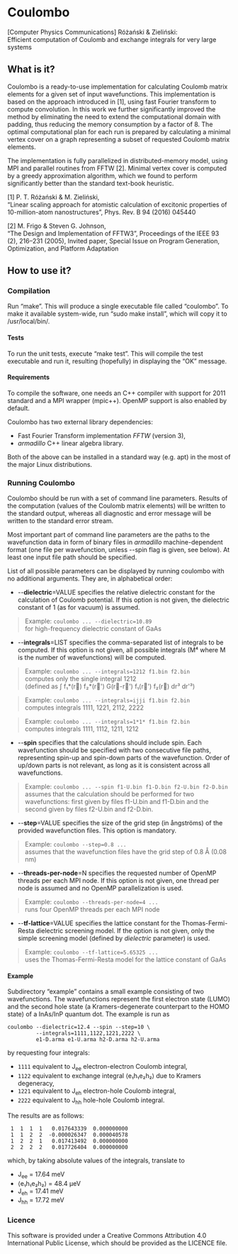 Coulombo
====

[Computer Physics Communications] Różański & Zieliński:  
Efficient computation of Coulomb and exchange integrals for very large systems

## What is it?

Coulombo is a ready-to-use implementation for calculating Coulomb matrix
elements for a given set of input wavefunctions. This implementation is based on
the approach introduced in [1], using fast Fourier transform to compute
convolution. In this work we further significantly improved the method by
eliminating the need to extend the computational domain with padding, thus
reducing the memory consumption by a factor of 8. The optimal computational plan
for each run is prepared by calculating a minimal vertex cover on a graph
representing a subset of requested Coulomb matrix elements.

The implementation is fully parallelized in distributed-memory model, using MPI
and parallel routines from FFTW [2]. Minimal vertex cover is computed by a
greedy approximation algorithm, which we found to perform significantly better
than the standard text-book heuristic.

[1] P. T. Różański & M. Zieliński,  
“Linear scaling approach for atomistic calculation of excitonic properties of
10-million-atom nanostructures”,
Phys. Rev. B 94 (2016) 045440

[2] M. Frigo & Steven G. Johnson,  
“The Design and Implementation of FFTW3”,
Proceedings of the IEEE 93 (2), 216–231 (2005), Invited paper, Special Issue on
Program Generation, Optimization, and Platform Adaptation

## How to use it?

### Compilation

Run “make”. This will produce a single executable file called “coulombo”.
To make it available system-wide, run “sudo make install”, which will copy it to
/usr/local/bin/.

#### Tests

To run the unit tests, execute “make test”. This will compile the test
executable and run it, resulting (hopefully) in displaying the “OK” message.

#### Requirements

To compile the software, one needs an C++ compiler with support for 2011
standard and a MPI wrapper (mpic++). OpenMP support is also enabled by default.

Coulombo has two external library dependencies:

* Fast Fourier Transform implementation _FFTW_ (version 3),
* _armadillo_ C++ linear algebra library.

Both of the above can be installed in a standard way (e.g. apt) in the most of
the major Linux distributions.

### Running Coulombo

Coulombo should be run with a set of command line parameters. Results of the
computation (values of the Coulomb matrix elements) will be written to the
standard output, whereas all diagnostic and error message will be written to the
standard error stream.

Most important part of command line parameters are the paths to the wavefunction
data in form of binary files in _armadillo_ machine-dependent format (one file
per wavefunction, unless --spin flag is given, see below). At least one input
file path should be specified.

List of all possible parameters can be displayed by running coulombo with no
additional arguments. They are, in alphabetical order:

* --**dielectric**=VALUE specifies the relative dielectric constant for the
calculation of Coulomb potential. If this option is not given, the dielectric
constant of 1 (as for vacuum) is assumed.

> Example: `coulombo ... --dielectric=10.89`  
> for high-frequency dielectric constant of GaAs

* --**integrals**=LIST specifies the comma-separated list of integrals to be
computed. If this option is not given, all possible integrals (M⁴ where M is
the number of wavefunctions) will be computed.

> Example: `coulombo ... --integrals=1212 f1.bin f2.bin`  
> computes only the single integral 1212  
> (defined as ∫ f₁\*(r⃗) f₂\*(r⃗') G(r⃗-r⃗') f₁(r⃗') f₂(r⃗) dr³ dr'³)

> Example: `coulombo ... --integrals=ijji f1.bin f2.bin`  
> computes integrals 1111, 1221, 2112, 2222  

> Example: `coulombo ... --integrals=1*1* f1.bin f2.bin`  
> computes integrals 1111, 1112, 1211, 1212  

* --**spin** specifies that the calculations should include spin. Each
wavefunction should be specified with two consecutive file paths, representing
spin-up and spin-down parts of the wavefunction. Order of up/down parts is not
relevant, as long as it is consistent across all wavefunctions.

> Example: `coulombo ... --spin f1-U.bin f1-D.bin f2-U.bin f2-D.bin`  
> assumes that the calculation should be performed for two wavefunctions: first
> given by files f1-U.bin and f1-D.bin and the second given by files f2-U.bin
and f2-D.bin.

* --**step**=VALUE specifies the size of the grid step (in ångströms) of the
provided wavefunction files. This option is mandatory.

> Example: `coulombo --step=0.8 ...`  
> assumes that the wavefunction files have the grid step of 0.8 Å (0.08 nm)

* --**threads-per-node**=N specifies the requested number of OpenMP threads per each
MPI node. If this option is not given, one thread per node is assumed and no
OpenMP parallelization is used.

> Example: `coulombo --threads-per-node=4 ...`  
> runs four OpenMP threads per each MPI node

* --**tf-lattice**=VALUE specifies the lattice constant for the Thomas-Fermi-Resta
dielectric screening model. If the option is not given, only the simple
screening model (defined by _dielectric_ parameter) is used.

> Example: `coulombo --tf-lattice=5.65325 ...`  
> uses the Thomas-Fermi-Resta model for the lattice constant of GaAs

#### Example

Subdirectory “example” contains a small example consisting of two wavefunctions.
The wavefunctions represent the first electron state (LUMO) and the second hole
state (a Kramers-degenerate counterpart to the HOMO state) of a InAs/InP quantum
dot. The example is run as

```
coulombo --dielectric=12.4 --spin --step=10 \
         --integrals=1111,1122,1221,2222 \
         e1-D.arma e1-U.arma h2-D.arma h2-U.arma
```

by requesting four integrals:

* `1111` equivalent to J<sub>ee</sub> electron-electron Coulomb integral,
* `1122` equivalent to exchange integral ⟨e₁h₁e₂h₂⟩ due to Kramers degeneracy,
* `1221` equivalent to J<sub>eh</sub> electron-hole Coulomb integral,
* `2222` equivalent to J<sub>hh</sub> hole-hole Coulomb integral.

The results are as follows:

```
 1  1  1  1   0.017643339  0.000000000
 1  1  2  2  -0.000026347  0.000040578
 1  2  2  1   0.017413492  0.000000000
 2  2  2  2   0.017726404  0.000000000
```

which, by taking absolute values of the integrals, translate to

* J<sub>ee</sub> = 17.64 meV
* ⟨e₁h₁e₂h₂⟩ = 48.4 µeV
* J<sub>eh</sub> = 17.41 meV
* J<sub>hh</sub> = 17.72 meV

### Licence

This software is provided under a Creative Commons Attribution 4.0 International
Public License, which should be provided as the LICENCE file.
